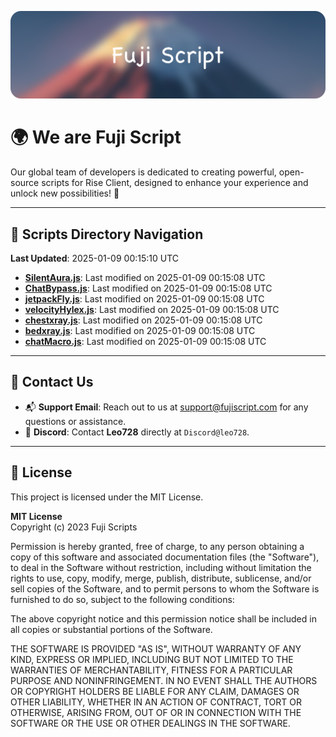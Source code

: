 ![Banner](.github/b.webp)

# 🌍 **We are Fuji Script**

Our global team of developers is dedicated to creating powerful, open-source scripts for Rise Client, designed to enhance your experience and unlock new possibilities! 🌟

---
<!-- SCRIPTS_NAVIGATION_START -->
## 📂 **Scripts Directory Navigation**

**Last Updated**: 2025-01-09 00:15:10 UTC

- **[SilentAura.js](scripts/SilentAura.js)**: Last modified on 2025-01-09 00:15:08 UTC
- **[ChatBypass.js](scripts/ChatBypass.js)**: Last modified on 2025-01-09 00:15:08 UTC
- **[jetpackFly.js](scripts/jetpackFly.js)**: Last modified on 2025-01-09 00:15:08 UTC
- **[velocityHylex.js](scripts/velocityHylex.js)**: Last modified on 2025-01-09 00:15:08 UTC
- **[chestxray.js](scripts/chestxray.js)**: Last modified on 2025-01-09 00:15:08 UTC
- **[bedxray.js](scripts/bedxray.js)**: Last modified on 2025-01-09 00:15:08 UTC
- **[chatMacro.js](scripts/chatMacro.js)**: Last modified on 2025-01-09 00:15:08 UTC

<!-- SCRIPTS_NAVIGATION_END -->

---

## 💬 **Contact Us**  
- 📬 **Support Email**: Reach out to us at [support@fujiscript.com](mailto:support@fujiscript.com) for any questions or assistance.  
- 💬 **Discord**: Contact **Leo728** directly at `Discord@leo728`.

---

## 📜 **License**

This project is licensed under the MIT License.  

**MIT License**  
Copyright (c) 2023 Fuji Scripts  

Permission is hereby granted, free of charge, to any person obtaining a copy of this software and associated documentation files (the "Software"), to deal in the Software without restriction, including without limitation the rights to use, copy, modify, merge, publish, distribute, sublicense, and/or sell copies of the Software, and to permit persons to whom the Software is furnished to do so, subject to the following conditions:  

The above copyright notice and this permission notice shall be included in all copies or substantial portions of the Software.  

THE SOFTWARE IS PROVIDED "AS IS", WITHOUT WARRANTY OF ANY KIND, EXPRESS OR IMPLIED, INCLUDING BUT NOT LIMITED TO THE WARRANTIES OF MERCHANTABILITY, FITNESS FOR A PARTICULAR PURPOSE AND NONINFRINGEMENT. IN NO EVENT SHALL THE AUTHORS OR COPYRIGHT HOLDERS BE LIABLE FOR ANY CLAIM, DAMAGES OR OTHER LIABILITY, WHETHER IN AN ACTION OF CONTRACT, TORT OR OTHERWISE, ARISING FROM, OUT OF OR IN CONNECTION WITH THE SOFTWARE OR THE USE OR OTHER DEALINGS IN THE SOFTWARE.  
